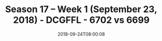 ---
title: Season 17 – Week 1 (September 23, 2018) - DCGFFL - 6702 vs 6699
teams_score:
- team: 6702
  score:
- team: 6699
  score: 13
mvp: TBD
game-ball: TBD
season: 17
week: 1
date: '2018-09-24T08:00:08'
pageid: season-17-week-1-september-23-2018-6702-vs-6699
---